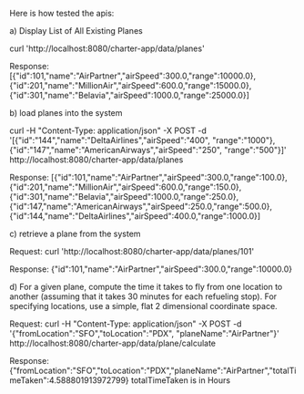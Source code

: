 Here is how tested the apis:

a) Display List of All Existing Planes 

curl 'http://localhost:8080/charter-app/data/planes'

Response:
[{"id":101,"name":"AirPartner","airSpeed":300.0,"range":10000.0},{"id":201,"name":"MillionAir","airSpeed":600.0,"range":15000.0},{"id":301,"name":"Belavia","airSpeed":1000.0,"range":25000.0}]

b) load planes into the system

curl -H "Content-Type: application/json" -X POST -d '[{"id":"144","name":"DeltaAirlines","airSpeed":"400", "range":"1000"},{"id":"147","name":"AmericanAirways","airSpeed":"250", "range":"500"}]' http://localhost:8080/charter-app/data/planes

Response:
[{"id":101,"name":"AirPartner","airSpeed":300.0,"range":100.0},{"id":201,"name":"MillionAir","airSpeed":600.0,"range":150.0},{"id":301,"name":"Belavia","airSpeed":1000.0,"range":250.0},{"id":147,"name":"AmericanAirways","airSpeed":250.0,"range":500.0},{"id":144,"name":"DeltaAirlines","airSpeed":400.0,"range":1000.0}]


c) retrieve a plane from the system 

Request: curl 'http://localhost:8080/charter-app/data/planes/101'

Response:
{"id":101,"name":"AirPartner","airSpeed":300.0,"range":10000.0}

d) For a given plane, compute the time it takes to fly from one location to another (assuming that it takes 30 minutes for each refueling stop). For specifying locations, use a simple, flat 2 dimensional coordinate space.

Request: 
curl -H "Content-Type: application/json" -X POST -d '{"fromLocation":"SFO","toLocation":"PDX", "planeName":"AirPartner"}' http://localhost:8080/charter-app/data/plane/calculate

Response:
{"fromLocation":"SFO","toLocation":"PDX","planeName":"AirPartner","totalTimeTaken":4.588801913972799} 
totalTimeTaken is in Hours